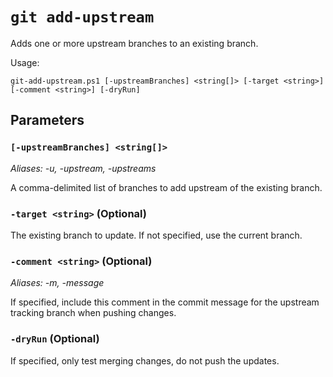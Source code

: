 # `git add-upstream`

Adds one or more upstream branches to an existing branch.

Usage:

    git-add-upstream.ps1 [-upstreamBranches] <string[]> [-target <string>] [-comment <string>] [-dryRun]

## Parameters

### `[-upstreamBranches] <string[]>`

_Aliases: -u, -upstream, -upstreams_

A comma-delimited list of branches to add upstream of the existing branch.

### `-target <string>` (Optional)

The existing branch to update. If not specified, use the current branch.

### `-comment <string>` (Optional)

_Aliases: -m, -message_

If specified, include this comment in the commit message for the upstream
tracking branch when pushing changes.

### `-dryRun` (Optional)

If specified, only test merging changes, do not push the updates.
